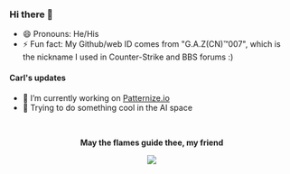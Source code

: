 
### Hi there 👋 

- 😄 Pronouns: He/His
- ⚡ Fun fact: My Github/web ID comes from "G.A.Z(CN)™️007", which is the nickname I used in Counter-Strike and BBS forums :) 

#### Carl's updates
- 🔭 I’m currently working on [Patternize.io](https://patternize.github.io/)
- 🚀 Trying to do something cool in the AI space

<br/>

<p align="center">
  <b>May the flames guide thee, my friend</b>
</p>

<p align="center">
<img src="https://github.com/gazcn007/gif/blob/main/faron.gif">
</p>
